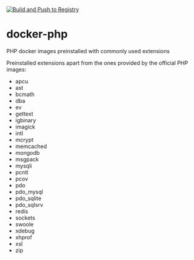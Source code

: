 [![Build and Push to Registry](https://github.com/koalaphils/docker-php/actions/workflows/dockerhub.yml/badge.svg)](https://github.com/koalaphils/docker-php/actions/workflows/dockerhub.yml)
# docker-php
PHP docker images preinstalled with commonly used extensions

Preinstalled extensions apart from the ones provided by the official PHP images:
- apcu
- ast
- bcmath
- dba
- ev
- gettext
- igbinary
- imagick
- intl
- mcrypt
- memcached
- mongodb
- msgpack
- mysqli
- pcntl
- pcov
- pdo
- pdo_mysql
- pdo_sqlite
- pdo_sqlsrv
- redis
- sockets
- swoole
- xdebug
- xhprof
- xsl
- zip
